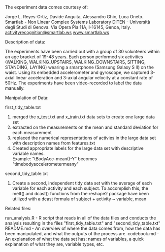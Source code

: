 The experiment data comes courtesy of:


Jorge L. Reyes-Ortiz, Davide Anguita, Alessandro Ghio, Luca Oneto.
Smartlab - Non Linear Complex Systems Laboratory
DITEN - Università degli Studi di Genova.
Via Opera Pia 11A, I-16145, Genoa, Italy.
activityrecognition@smartlab.ws
www.smartlab.ws


Description of data:


The experiments have been carried out with a group of 30 volunteers within an age bracket of 19-48 years. Each person performed six activities (WALKING, WALKING_UPSTAIRS, WALKING_DOWNSTAIRS, SITTING, STANDING, LAYING) wearing a smartphone (Samsung Galaxy S II) on the waist. Using its embedded accelerometer and gyroscope, we captured 3-axial linear acceleration and 3-axial angular velocity at a constant rate of 50Hz. The experiments have been video-recorded to label the data manually. 


Manipulation of Data:


first_tidy_table.txt

1. merged the x_test.txt and x_train.txt data sets to create one large data set  
2. extracted on the measurements on the mean and standard deviation for each measurement  
3. replaced the numerical representations of activies in the large data set with description names from features.txt  
4. Created appropriate labels for the large data set with descriptive variable names.  
    Example: "tBodyAcc-mean()-Y" becomes "timebodyaccelerometermeany"  

second_tidy_table.txt

1. Create a second, independent tidy data set with the average of each variable for each activity and each subject. To   accomplish this, the melt() and dcast() functions from the reshape2 package have been utilized with a dcast formula of   subject + activity ~ variable, mean



Related files:


run_analysis.R - R script that reads in all of the data files and conducts the analysis resulting in the files                             "first_tidy_table.txt" and "second_tidy_table.txt"
README.md      - An overview of where the data comes from, how the data has been manipulated, and what the outputs of the                  process are.
codebook.md    - An explanation of what the data set has: names of variables, a quick explanation of what they are, variable         types, etc.




